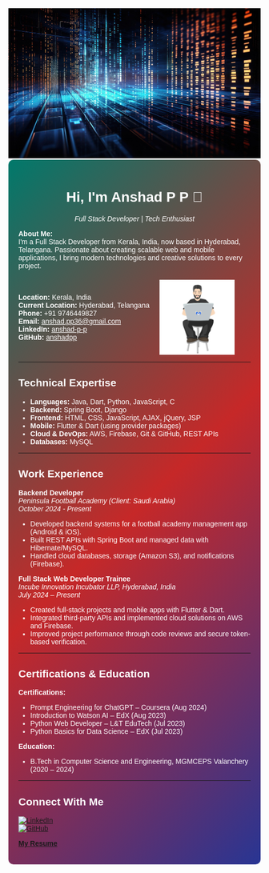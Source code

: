 <img src="ai-generated-8273245_1280.jpg" alt="Banner" height="300" width="100%">

<div style="background: linear-gradient(135deg, #00796B, #C62828, #283593); padding: 20px; border-radius: 10px; color: #ffffff; font-family: Arial, sans-serif;">

<h1 align="center">Hi, I'm Anshad P P 👋</h1>
<p align="center"><em>Full Stack Developer | Tech Enthusiast</em></p>

**About Me:**  
I'm a Full Stack Developer from Kerala, India, now based in Hyderabad, Telangana. Passionate about creating scalable web and mobile applications, I bring modern technologies and creative solutions to every project.

<div style="display: flex; align-items: center; margin-top: 20px;">
  <div>
    <strong>Location:</strong> Kerala, India<br>
    <strong>Current Location:</strong> Hyderabad, Telangana<br>
    <strong>Phone:</strong> +91 9746449827<br>
    <strong>Email:</strong> <a href="mailto:anshad.pp36@gmail.com" style="color: #ffffff;">anshad.pp36@gmail.com</a><br>
    <strong>LinkedIn:</strong> <a href="https://in.linkedin.com/in/anshad-p-p" style="color: #ffffff;">anshad-p-p</a><br>
    <strong>GitHub:</strong> <a href="https://github.com/anshadpp" style="color: #ffffff;">anshadpp</a>
  </div>
  <img src="man-1835.gif" alt="Developer GIF" height="150" style="margin-left: 20px;">
</div>

---

## Technical Expertise

- **Languages:** Java, Dart, Python, JavaScript, C  
- **Backend:** Spring Boot, Django  
- **Frontend:** HTML, CSS, JavaScript, AJAX, jQuery, JSP  
- **Mobile:** Flutter & Dart (using provider packages)  
- **Cloud & DevOps:** AWS, Firebase, Git & GitHub, REST APIs  
- **Databases:** MySQL

---

## Work Experience

**Backend Developer**  
*Peninsula Football Academy (Client: Saudi Arabia)*  
_October 2024 - Present_  
- Developed backend systems for a football academy management app (Android & iOS).  
- Built REST APIs with Spring Boot and managed data with Hibernate/MySQL.  
- Handled cloud databases, storage (Amazon S3), and notifications (Firebase).

**Full Stack Web Developer Trainee**  
*Incube Innovation Incubator LLP, Hyderabad, India*  
_July 2024 – Present_  
- Created full-stack projects and mobile apps with Flutter & Dart.  
- Integrated third-party APIs and implemented cloud solutions on AWS and Firebase.  
- Improved project performance through code reviews and secure token-based verification.

---

## Certifications & Education

**Certifications:**  
- Prompt Engineering for ChatGPT – Coursera (Aug 2024)  
- Introduction to Watson AI – EdX (Aug 2023)  
- Python Web Developer – L&T EduTech (Jul 2023)  
- Python Basics for Data Science – EdX (Jul 2023)

**Education:**  
- B.Tech in Computer Science and Engineering, MGMCEPS Valanchery (2020 – 2024)

---

## Connect With Me

[![LinkedIn](https://img.shields.io/badge/LinkedIn-anshad--p--p-blue?style=flat&logo=linkedin&logoColor=white)](https://in.linkedin.com/in/anshad-p-p)  
[![GitHub](https://img.shields.io/badge/GitHub-anshadpp-red?style=flat&logo=github&logoColor=white)](https://github.com/anshadpp)

[**My Resume**](https://drive.google.com/file/d/1dxC1kzfr9dc4AXD9Jy1qV5VgxwawULiz/view?usp=drive_link)

</div>
